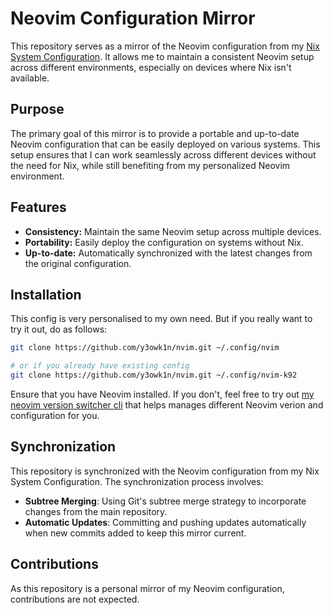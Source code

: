 # Neovim Configuration Mirror

This repository serves as a mirror of the Neovim configuration from my [Nix System Configuration](https://github.com/y3owk1n/nix-system-config-v2). It allows me to maintain a consistent Neovim setup across different environments, especially on devices where Nix isn't available.

## Purpose

The primary goal of this mirror is to provide a portable and up-to-date Neovim configuration that can be easily deployed on various systems. This setup ensures that I can work seamlessly across different devices without the need for Nix, while still benefiting from my personalized Neovim environment.

## Features

- **Consistency:** Maintain the same Neovim setup across multiple devices.
- **Portability:** Easily deploy the configuration on systems without Nix.
- **Up-to-date:** Automatically synchronized with the latest changes from the original configuration.

## Installation

This config is very personalised to my own need. But if you really want to try it out, do as follows:

```bash
git clone https://github.com/y3owk1n/nvim.git ~/.config/nvim

# or if you already have existing config
git clone https://github.com/y3owk1n/nvim.git ~/.config/nvim-k92
```

Ensure that you have Neovim installed. If you don't, feel free to try out [my neovim version switcher cli](https://github.com/y3owk1n/nvs) that helps manages different Neovim verion and configuration for you.

## Synchronization

This repository is synchronized with the Neovim configuration from my Nix System Configuration. The synchronization process involves:

- **Subtree Merging**: Using Git's subtree merge strategy to incorporate changes from the main repository.
- **Automatic Updates**: Committing and pushing updates automatically when new commits added to keep this mirror current.

## Contributions

As this repository is a personal mirror of my Neovim configuration, contributions are not expected.
